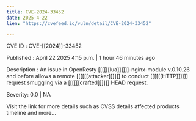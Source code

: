 ```yaml
---
title: CVE-2024-33452
date: 2025-4-22
lien: "https://cvefeed.io/vuln/detail/CVE-2024-33452"

---
```


CVE ID : CVE-[[2024]]-33452

Published :  April 22
2025
4:15 p.m. | 1 hour
46 minutes ago

Description : An issue in OpenResty [[[[[[lua]]]]]]-nginx-module v.0.10.26 and before allows a remote [[[[[[attacker]]]]]] to conduct [[[[[[HTTP]]]]]] request smuggling via a [[[[[[crafted]]]]]] HEAD request.

Severity: 0.0 | NA

Visit the link for more details
such as CVSS details
affected products
timeline
and more...
